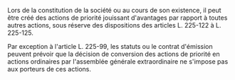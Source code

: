 Lors de la constitution de la société ou au cours de son existence, il peut être créé des actions de priorité jouissant d'avantages par rapport à toutes autres actions, sous réserve des dispositions des articles L. 225-122 à L. 225-125.

Par exception à l'article L. 225-99, les statuts ou le contrat d'émission peuvent prévoir que la décision de conversion des actions de priorité en actions ordinaires par l'assemblée générale extraordinaire ne s'impose pas aux porteurs de ces actions.
